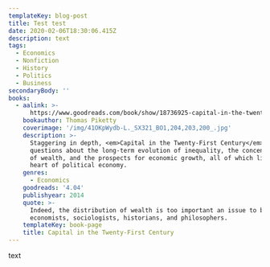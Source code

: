 ```yaml
---
templateKey: blog-post
title: Test test
date: 2020-02-06T18:30:06.415Z
description: text
tags:
  - Economics
  - Nonfiction
  - History
  - Politics
  - Business
secondaryBody: ''
books:
  - aalink: >-
      https://www.goodreads.com/book/show/18736925-capital-in-the-twenty-first-century
    bookauthor: Thomas Piketty
    coverimage: '/img/41OKpWydb-L._SX321_BO1,204,203,200_.jpg'
    description: >-
      Staggering in depth, <em>Capital in the Twenty-First Century</em> tackles
      questions about the long-term evolution of inequality, the concentration
      of wealth, and the prospects for economic growth, all of which lie at the
      heart of political economy.
    genres:
      - Economics
    goodreads: '4.04'
    publishyear: 2014
    quote: >-
      Indeed, the distribution of wealth is too important an issue to be left to
      economists, sociologists, historians, and philosophers.
    templateKey: book-page
    title: Capital in the Twenty-First Century
---
```

text
